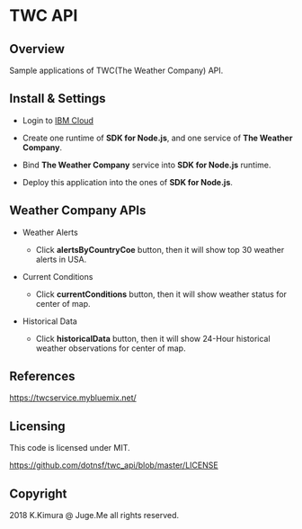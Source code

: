 # TWC API

## Overview

Sample applications of TWC(The Weather Company) API.

## Install & Settings

- Login to [IBM Cloud](http://bluemix.net/)

- Create one runtime of **SDK for Node.js**, and one service of **The Weather Company**.

- Bind **The Weather Company** service into **SDK for Node.js** runtime.

- Deploy this application into the ones of **SDK for Node.js**.


## Weather Company APIs

- Weather Alerts

    - Click **alertsByCountryCoe** button, then it will show top 30 weather alerts in USA.

- Current Conditions

    - Click **currentConditions** button, then it will show weather status for center of map.

- Historical Data

    - Click **historicalData** button, then it will show 24-Hour historical weather observations for center of map.


## References

https://twcservice.mybluemix.net/


## Licensing

This code is licensed under MIT.

https://github.com/dotnsf/twc_api/blob/master/LICENSE


## Copyright

2018 K.Kimura @ Juge.Me all rights reserved.
